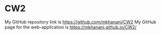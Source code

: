 # CW2

My GitHub repository link is https://github.com/mkhanani/CW2
My GitHub page for the web-application is https://mkhanani.github.io/CW2/
